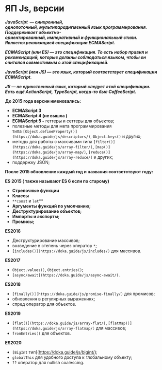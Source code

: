 # ЯП Js, версии

***JavaScript  — синхронный, однопоточный, мультипарадигменный язык программирования. Поддерживает объектно-ориентированный, императивный и функциональный стили. Является реализацией спецификации ECMAScript.***

***ECMAScript (или ES) — это спецификация. То есть набор правил и рекомендаций, которые должны соблюдаться языком, чтобы он считался совместимым с этой спецификацией.***

***JavaScript (или JS) — это язык, который соответствует спецификации ECMAScript.***

***JS — не единственный язык, который следует этой спецификации. Есть ещё ActionScript, TypeScript, когда-то был CoffeeScript.***

**До 2015 года версии именовались:** 

- **ECMAScript 3**
- **ECMAScript 4 (не вышла )**
- **ECMAScript 5
-** геттеры и сеттеры для объектов;
- полезные методы для мета программирования    типа `[Object.defineProperty()](https://doka.guide/js/descriptors/)`, `Object.keys()` и других;
- методы для работы с массивами типа `[filter()](https://doka.guide/js/array-filter/)`, `[map()](https://doka.guide/js/array-map/)`, `[reduce()](https://doka.guide/js/array-reduce/)` и других;
- поддержку JSON;

**После 2015 обновление каждый год и названия соответствуют году:**

**ES 2015 ( также называют ES 6 если по старому)** 

- **Стрелочные функции**
- **Классы**
- `**const` и `let`**
- **Аргументы функций по умолчанию;**
- **Деструктурирование объектов;**
- **Импорты и экспорты;**
- **Промисы;**

**ES2016**

- Деструктурирование массивов;
- возведение в степень через оператор `*`;
- `[includes()](https://doka.guide/js/includes/)` для массивов.

**ES2017** 

- `Object.values()`, `Object.entries()`;
- `[async/await](https://doka.guide/js/async-await/)`.

**ES2018**

- `[finally()](https://doka.guide/js/promise-finally/)` для промисов;
- обновления в регулярных выражениях;
- спред оператор для объектов.

**ES2019**

- `[flat()](https://doka.guide/js/array-flat/)`, `[flatMap()](https://doka.guide/js/array-flatmap/)` для массивов;
- `fromEntries()` для объектов.

**ES2020**

- `[BigInt` тип](https://doka.guide/js/bigint/);
- `globalThis` для удобного доступа к глобальному объекту;
- `??` оператор для nullish coalescing.